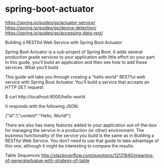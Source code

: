 # spring-boot-actuator

https://spring.io/guides/gs/actuator-service/
https://spring.io/guides/gs/device-detection/
https://spring.io/guides/gs/accessing-data-rest/


Building a RESTful Web Service with Spring Boot Actuator

Spring Boot Actuator is a sub-project of Spring Boot. It adds several production grade services to your application with little effort on your part. In this guide, you’ll build an application and then see how to add these services.
What you’ll build

This guide will take you through creating a "hello world" RESTful web service with Spring Boot Actuator. You’ll build a service that accepts an HTTP GET request:

$ curl http://localhost:9000/hello-world

It responds with the following JSON:

{"id":1,"content":"Hello, World!"}

There are also has many features added to your application out-of-the-box for managing the service in a production (or other) environment. The business functionality of the service you build is the same as in Building a RESTful Web Service. You don’t need to use that guide to take advantage of this one, although it might be interesting to compare the results.

Table Sequences
http://stackoverflow.com/questions/12121840/meaning-of-generatedvalue-with-strategy-of-table

